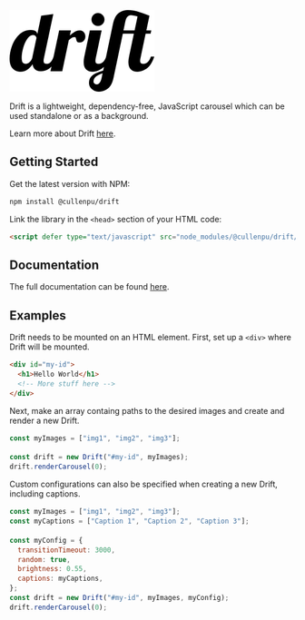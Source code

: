 [![Drift](pub/res/logo/drift-black.svg)](https://driftjs.herokuapp.com)

Drift is a lightweight, dependency-free, JavaScript carousel which can be used standalone or as a background.

Learn more about Drift [here](https://driftjs.herokuapp.com).

## Getting Started

Get the latest version with NPM:

```bash
npm install @cullenpu/drift
```

Link the library in the `<head>` section of your HTML code:

```html
<script defer type="text/javascript" src="node_modules/@cullenpu/drift/pub/js/drift.js">
```

## Documentation

The full documentation can be found [here](https://driftjs.herokuapp.com/api.html).

## Examples

Drift needs to be mounted on an HTML element. First, set up a `<div>` where Drift will be mounted.

```html
<div id="my-id">
  <h1>Hello World</h1>
  <!-- More stuff here -->
</div>
```

Next, make an array containg paths to the desired images and create and render a new Drift.

```js
const myImages = ["img1", "img2", "img3"];

const drift = new Drift("#my-id", myImages);
drift.renderCarousel(0);
```

Custom configurations can also be specified when creating a new Drift, including captions.

```js
const myImages = ["img1", "img2", "img3"];
const myCaptions = ["Caption 1", "Caption 2", "Caption 3"];

const myConfig = {
  transitionTimeout: 3000,
  random: true,
  brightness: 0.55,
  captions: myCaptions,
};
const drift = new Drift("#my-id", myImages, myConfig);
drift.renderCarousel(0);
```
